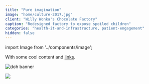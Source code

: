 ```yaml
---
title: "Pure imagination"
image: "home/culture-2017.jpg"
client: "Willy Wonka's Chocolate Factory"
caption: "Redesigned factory to expose spoiled children"
categories: "health-it-and-infrastructure, patient-engagement"
hidden: false
---
```


import Image from '../components/image';

With some cool content and [links](https://www.google.com).

![doh banner](features/determinants-of-health/feature_banner.jpg)

<Image src="features/determinants-of-health/feature_banner.jpg"></Image>
